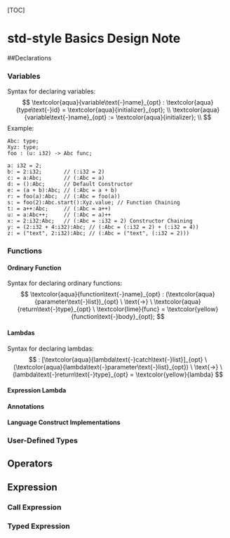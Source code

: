 [TOC]

# std-style Basics Design Note

##Declarations

### Variables

Syntax for declaring variables:
$$
\textcolor{aqua}{variable\text{-}name}_{opt} : \textcolor{aqua}{type\text{-}id}  = \textcolor{aqua}{initializer}_{opt}; \\
\textcolor{aqua}{variable\text{-}name}_{opt} := \textcolor{aqua}{initializer}; \\
$$
Example:

```atem
Abc: type;
Xyz: type;
foo : (u: i32) -> Abc func;

a: i32 = 2;
b: = 2:i32;       // (:i32 = 2)
c: = a:Abc;       // (:Abc = a)
d: = ():Abc;      // Default Constructor
e: = (a + b):Abc; // (:Abc = a + b)
r: = foo(a):Abc;  // (:Abc = foo(a))
s: = foo(2):Abc.start():Xyz.value; // Function Chaining
t: = a++:Abc;     // (:Abc = a++)
u: = a:Abc++;     // (:Abc = a)++
x: = 2:i32:Abc;   // (:Abc = :i32 = 2) Constructor Chaining
y: = (2:i32 + 4:i32):Abc; // (:Abc = (:i32 = 2) + (:i32 = 4))
z: = ("text", 2:i32):Abc; // (:Abc = ("text", (:i32 = 2)))
```

### Functions

#### Ordinary Function

Syntax for declaring ordinary functions:
$$
\textcolor{aqua}{function\text{-}name}_{opt} : (\textcolor{aqua}{parameter\text{-}list})_{opt} \ \text{->} \ \textcolor{aqua}{return\text{-}type}_{opt} \ \textcolor{lime}{func} = \textcolor{yellow}{function\text{-}body}_{opt};
$$

#### Lambdas

Syntax for declaring lambdas:
$$
: [\textcolor{aqua}{lambda\text{-}catch\text{-}list}]_{opt} \ (\textcolor{aqua}{lambda\text{-}parameter\text{-}list}_{opt}) \ \text{->} \ {lambda\text{-}return\text{-}type}_{opt} = \textcolor{yellow}{lambda}
$$

#### Expression Lambda



#### Annotations

#### Language Construct Implementations

### User-Defined Types

## Operators

## Expression

### Call Expression

### Typed Expression

